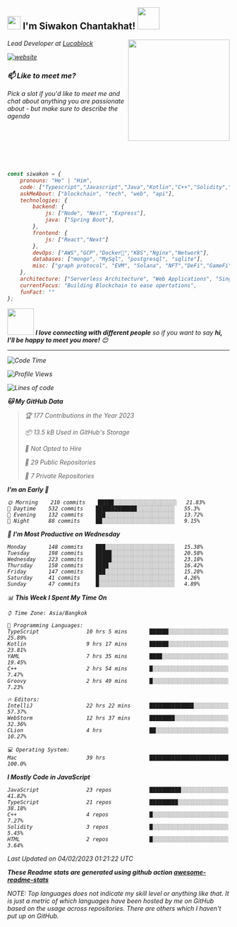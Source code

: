 <h2><img src="https://emojis.slackmojis.com/emojis/images/1531849430/4246/blob-sunglasses.gif?1531849430" width="30"/> I'm Siwakon Chantakhat! <img src="https://media.giphy.com/media/12oufCB0MyZ1Go/giphy.gif" width="50"></h2>
<img align='right' src="https://media.giphy.com/media/M9gbBd9nbDrOTu1Mqx/giphy.gif" width="230">
<p><em>Lead Developer at <a href="https://www.lucablock.io/">Lucablock

[![website](https://img.shields.io/badge/Website-46a2f1.svg?&style=flat-square&logo=Google-Chrome&logoColor=white&link=https://anmolsingh.me/)](https://siwakon.dev)


### 📫 Like to meet me?

Pick a slot if you'd like to meet me and chat about anything you are passionate about - but make sure to describe the agenda
<br />
<br />
<br />
<br />
<br />
<br />
<br />
```javascript
const siwakon = {
    pronouns: "He" | "Him",
    code: ["Typescript","Javascript","Java","Kotlin","C++","Solidity","Python","SQL"],
    askMeAbout: ["blockchain", "tech", "web", "api"],
    technologies: {
        backend: {
            js: ["Node", "Nest", "Express"],
            java: ["Spring Boot"],
        },
        frontend: {
            js: ["React","Next"]
        },
        devOps: ["AWS","GCP","Docker🐳","K8S","Nginx","Network"],
        databases: ["mongo", "MySql", "postgresql", "sqlite"],
        misc: ["graph protocol", "EVM", "Solana", "NFT","DeFi","GameFi"]
    },
    architecture: ["Serverless Architecture", "Web Applications", "Single Page Applications", "Backend Development"],
    currentFocus: "Building Blockchain to ease opertations",
    funFact: ""
};
```

<img src="https://media.giphy.com/media/LnQjpWaON8nhr21vNW/giphy.gif" width="60"> <em><b>I love connecting with different people</b> so if you want to say <b>hi, I'll be happy to meet you more!</b> 😊</em>

---
<!--START_SECTION:waka-->
![Code Time](http://img.shields.io/badge/Code%20Time-1%2C026%20hrs%2022%20mins-blue)

![Profile Views](http://img.shields.io/badge/Profile%20Views-1-blue)

![Lines of code](https://img.shields.io/badge/From%20Hello%20World%20I%27ve%20Written--4%20Million%20lines%20of%20code-blue)

**🐱 My GitHub Data** 

> 🏆 177 Contributions in the Year 2023
 > 
> 📦 13.5 kB Used in GitHub's Storage 
 > 
> 🚫 Not Opted to Hire
 > 
> 📜 29 Public Repositories 
 > 
> 🔑 7 Private Repositories  
 > 
**I'm an Early 🐤** 

```text
🌞 Morning    210 commits    █████░░░░░░░░░░░░░░░░░░░░   21.83% 
🌆 Daytime    532 commits    █████████████░░░░░░░░░░░░   55.3% 
🌃 Evening    132 commits    ███░░░░░░░░░░░░░░░░░░░░░░   13.72% 
🌙 Night      88 commits     ██░░░░░░░░░░░░░░░░░░░░░░░   9.15%

```
📅 **I'm Most Productive on Wednesday** 

```text
Monday       148 commits    ███░░░░░░░░░░░░░░░░░░░░░░   15.38% 
Tuesday      198 commits    █████░░░░░░░░░░░░░░░░░░░░   20.58% 
Wednesday    223 commits    █████░░░░░░░░░░░░░░░░░░░░   23.18% 
Thursday     158 commits    ████░░░░░░░░░░░░░░░░░░░░░   16.42% 
Friday       147 commits    ███░░░░░░░░░░░░░░░░░░░░░░   15.28% 
Saturday     41 commits     █░░░░░░░░░░░░░░░░░░░░░░░░   4.26% 
Sunday       47 commits     █░░░░░░░░░░░░░░░░░░░░░░░░   4.89%

```


📊 **This Week I Spent My Time On** 

```text
⌚︎ Time Zone: Asia/Bangkok

💬 Programming Languages: 
TypeScript               10 hrs 5 mins       ██████░░░░░░░░░░░░░░░░░░░   25.89% 
Kotlin                   9 hrs 17 mins       ██████░░░░░░░░░░░░░░░░░░░   23.81% 
YAML                     7 hrs 35 mins       ████░░░░░░░░░░░░░░░░░░░░░   19.45% 
C++                      2 hrs 54 mins       █░░░░░░░░░░░░░░░░░░░░░░░░   7.47% 
Groovy                   2 hrs 49 mins       █░░░░░░░░░░░░░░░░░░░░░░░░   7.23%

🔥 Editors: 
IntelliJ                 22 hrs 22 mins      ██████████████░░░░░░░░░░░   57.37% 
WebStorm                 12 hrs 37 mins      ████████░░░░░░░░░░░░░░░░░   32.36% 
CLion                    4 hrs               ██░░░░░░░░░░░░░░░░░░░░░░░   10.27%

💻 Operating System: 
Mac                      39 hrs              █████████████████████████   100.0%

```

**I Mostly Code in JavaScript** 

```text
JavaScript               23 repos            ██████████░░░░░░░░░░░░░░░   41.82% 
TypeScript               21 repos            █████████░░░░░░░░░░░░░░░░   38.18% 
C++                      4 repos             █░░░░░░░░░░░░░░░░░░░░░░░░   7.27% 
Solidity                 3 repos             █░░░░░░░░░░░░░░░░░░░░░░░░   5.45% 
HTML                     2 repos             █░░░░░░░░░░░░░░░░░░░░░░░░   3.64%

```



 Last Updated on 04/02/2023 01:21:22 UTC
<!--END_SECTION:waka-->

**These Readme stats are generated using github action [awesome-readme-stats](https://github.com/anmol098/waka-readme-stats)**

NOTE: Top languages does not indicate my skill level or anything like that. It is just a metric of which languages have been hosted by me on GitHub based on the usage across repositories. There are others which I haven't put up on GitHub.
<!--stackedit_data:
eyJoaXN0b3J5IjpbMTI2NjU1ODI4OCwtMTU1MDQ0NTAwOSwtMT
YyMTcyNTA5XX0=
-->
